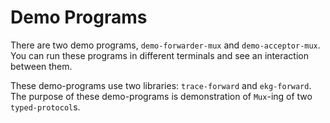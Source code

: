 # Demo Programs

There are two demo programs, `demo-forwarder-mux` and `demo-acceptor-mux`. You can run these programs in different terminals and see an interaction between them.

These demo-programs use two libraries: `trace-forward` and `ekg-forward`. The purpose of these demo-programs is demonstration of `Mux`-ing of two `typed-protocol`s.
